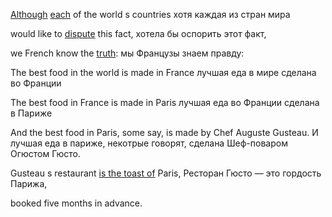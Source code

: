 [Although](dictionaryEng) [each](dictionaryEng) of the world s countries
хотя каждая из стран мира

would like to [dispute](dictionaryEng) this fact,
хотела бы оспорить этот факт,

we French know the [truth](dictionaryEng):
мы Французы знаем правду:

The best food in the world is made in France
лучшая еда в мире сделана во Франции

The best food in France is made in Paris
лучшая еда во Франции сделана в Париже

And the best food in Paris, some say, is made by Chef Auguste Gusteau.
И лучшая еда в париже, некотрые говорят, сделана Шеф-поваром Огюстом Гюсто.

Gusteau s restaurant [is the toast of](dictionaryEng) Paris, 
Ресторан Гюсто — это гордость Парижа,

booked five months in advance.


